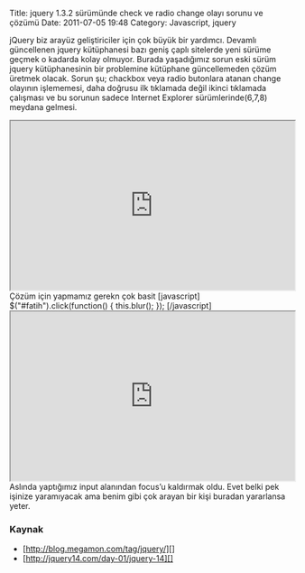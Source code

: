 Title: jquery 1.3.2 sürümünde check ve radio change olayı sorunu ve çözümü
Date: 2011-07-05 19:48
Category: Javascript, jquery

jQuery biz arayüz geliştiriciler için çok büyük bir yardımcı. Devamlı
güncellenen jquery kütüphanesi bazı geniş çaplı sitelerde yeni sürüme
geçmek o kadarda kolay olmuyor. Burada yaşadığımız sorun eski sürüm
jquery kütüphanesinin bir problemine kütüphane güncellemeden çözüm
üretmek olacak. Sorun şu; chackbox veya radio butonlara atanan change
olayının işlememesi, daha doğrusu ilk tıklamada değil ikinci tıklamada
çalışması ve bu sorunun sadece Internet Explorer sürümlerinde(6,7,8)
meydana gelmesi.
<iframe style="width: 100%; height: 300px" src="http://jsfiddle.net/fatihhayri/Y4n5j/1/embedded/"></iframe>
Çözüm için yapmamız gerekn çok basit [javascript]
$("#fatih").click(function() { this.blur(); }); [/javascript]
<iframe style="width: 100%; height: 300px" src="http://jsfiddle.net/fatihhayri/zEBUg/embedded/"></iframe>
Aslında yaptığımız input alanından focus’u kaldırmak oldu. Evet belki
pek işinize yaramıyacak ama benim gibi çok arayan bir kişi buradan
yararlansa yeter.

### Kaynak

-   [http://blog.megamon.com/tag/jquery/][]
-   [http://jquery14.com/day-01/jquery-14][]

</p>

  [http://blog.megamon.com/tag/jquery/]: http://blog.megamon.com/tag/jquery/
  [http://jquery14.com/day-01/jquery-14]: http://jquery14.com/day-01/jquery-14
